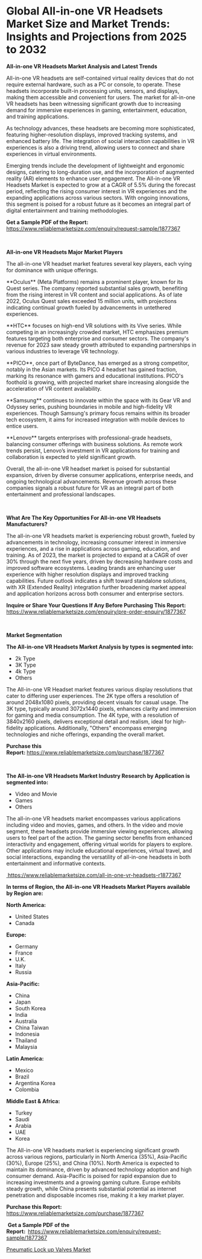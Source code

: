 <p><h1>Global All-in-one VR Headsets Market Size and Market Trends: Insights and Projections from 2025 to 2032</h1></p><p><strong>All-in-one VR Headsets Market Analysis and Latest Trends</strong></p>
<p><p>All-in-one VR headsets are self-contained virtual reality devices that do not require external hardware, such as a PC or console, to operate. These headsets incorporate built-in processing units, sensors, and displays, making them accessible and convenient for users. The market for all-in-one VR headsets has been witnessing significant growth due to increasing demand for immersive experiences in gaming, entertainment, education, and training applications.</p><p>As technology advances, these headsets are becoming more sophisticated, featuring higher-resolution displays, improved tracking systems, and enhanced battery life. The integration of social interaction capabilities in VR experiences is also a driving trend, allowing users to connect and share experiences in virtual environments. </p><p>Emerging trends include the development of lightweight and ergonomic designs, catering to long-duration use, and the incorporation of augmented reality (AR) elements to enhance user engagement. The All-in-one VR Headsets Market is expected to grow at a CAGR of 5.5% during the forecast period, reflecting the rising consumer interest in VR experiences and the expanding applications across various sectors. With ongoing innovations, this segment is poised for a robust future as it becomes an integral part of digital entertainment and training methodologies.</p></p>
<p><strong>Get a Sample PDF of the Report:&nbsp;</strong> <a href="https://www.reliablemarketsize.com/enquiry/request-sample/1877367?utm_campaign=2803&utm_medium=2&utm_source=Github&utm_content=ia&utm_term=28022025&utm_id=all-in-one-vr-headsets">https://www.reliablemarketsize.com/enquiry/request-sample/1877367</a></p>
<p>&nbsp;</p>
<p><strong>All-in-one VR Headsets Major Market Players</strong></p>
<p><p>The all-in-one VR headset market features several key players, each vying for dominance with unique offerings. </p><p>**Oculus** (Meta Platforms) remains a prominent player, known for its Quest series. The company reported substantial sales growth, benefiting from the rising interest in VR content and social applications. As of late 2022, Oculus Quest sales exceeded 15 million units, with projections indicating continual growth fueled by advancements in untethered experiences.</p><p>**HTC** focuses on high-end VR solutions with its Vive series. While competing in an increasingly crowded market, HTC emphasizes premium features targeting both enterprise and consumer sectors. The company's revenue for 2023 saw steady growth attributed to expanding partnerships in various industries to leverage VR technology.</p><p>**PICO**, once part of ByteDance, has emerged as a strong competitor, notably in the Asian markets. Its PICO 4 headset has gained traction, marking its resonance with gamers and educational institutions. PICO's foothold is growing, with projected market share increasing alongside the acceleration of VR content availability.</p><p>**Samsung** continues to innovate within the space with its Gear VR and Odyssey series, pushing boundaries in mobile and high-fidelity VR experiences. Though Samsung's primary focus remains within its broader tech ecosystem, it aims for increased integration with mobile devices to entice users.</p><p>**Lenovo** targets enterprises with professional-grade headsets, balancing consumer offerings with business solutions. As remote work trends persist, Lenovo’s investment in VR applications for training and collaboration is expected to yield significant growth.</p><p>Overall, the all-in-one VR headset market is poised for substantial expansion, driven by diverse consumer applications, enterprise needs, and ongoing technological advancements. Revenue growth across these companies signals a robust future for VR as an integral part of both entertainment and professional landscapes.</p></p>
<p>&nbsp;</p>
<p><strong>What Are The Key Opportunities For All-in-one VR Headsets Manufacturers?</strong></p>
<p><p>The all-in-one VR headsets market is experiencing robust growth, fueled by advancements in technology, increasing consumer interest in immersive experiences, and a rise in applications across gaming, education, and training. As of 2023, the market is projected to expand at a CAGR of over 30% through the next five years, driven by decreasing hardware costs and improved software ecosystems. Leading brands are enhancing user experience with higher resolution displays and improved tracking capabilities. Future outlook indicates a shift toward standalone solutions, with XR (Extended Reality) integration further broadening market appeal and application horizons across both consumer and enterprise sectors.</p></p>
<p><strong>Inquire or Share Your Questions If Any Before Purchasing This Report:</strong> <a href="https://www.reliablemarketsize.com/enquiry/pre-order-enquiry/1877367?utm_campaign=2803&utm_medium=2&utm_source=Github&utm_content=ia&utm_term=28022025&utm_id=all-in-one-vr-headsets">https://www.reliablemarketsize.com/enquiry/pre-order-enquiry/1877367</a></p>
<p>&nbsp;</p>
<p><strong>Market Segmentation</strong></p>
<p><strong>The All-in-one VR Headsets Market Analysis by types is segmented into:</strong></p>
<p><ul><li>2k Type</li><li>3K Type</li><li>4k Type</li><li>Others</li></ul></p>
<p><p>The All-in-one VR Headset market features various display resolutions that cater to differing user experiences. The 2K type offers a resolution of around 2048x1080 pixels, providing decent visuals for casual usage. The 3K type, typically around 3072x1440 pixels, enhances clarity and immersion for gaming and media consumption. The 4K type, with a resolution of 3840x2160 pixels, delivers exceptional detail and realism, ideal for high-fidelity applications. Additionally, "Others" encompass emerging technologies and niche offerings, expanding the overall market.</p></p>
<p><strong>Purchase this Report:&nbsp;</strong><a href="https://www.reliablemarketsize.com/purchase/1877367?utm_campaign=2803&utm_medium=2&utm_source=Github&utm_content=ia&utm_term=28022025&utm_id=all-in-one-vr-headsets">https://www.reliablemarketsize.com/purchase/1877367</a></p>
<p>&nbsp;</p>
<p><strong>The All-in-one VR Headsets Market Industry Research by Application is segmented into:</strong></p>
<p><ul><li>Video and Movie</li><li>Games</li><li>Others</li></ul></p>
<p><p>The all-in-one VR headsets market encompasses various applications including video and movies, games, and others. In the video and movie segment, these headsets provide immersive viewing experiences, allowing users to feel part of the action. The gaming sector benefits from enhanced interactivity and engagement, offering virtual worlds for players to explore. Other applications may include educational experiences, virtual travel, and social interactions, expanding the versatility of all-in-one headsets in both entertainment and informative contexts.</p></p>
<p><a href="https://www.reliablemarketsize.com/all-in-one-vr-headsets-r1877367?utm_campaign=2803&utm_medium=2&utm_source=Github&utm_content=ia&utm_term=28022025&utm_id=all-in-one-vr-headsets">&nbsp;https://www.reliablemarketsize.com/all-in-one-vr-headsets-r1877367</a></p>
<p><strong>In terms of Region, the All-in-one VR Headsets Market Players available by Region are:</strong></p>
<p>
    <p> <strong> North America: </strong>
        <ul>
            <li>United States</li>
            <li>Canada</li>
        </ul>
        </p> 
    <p> <strong> Europe: </strong>
        <ul>
            <li>Germany</li>
            <li>France</li>
            <li>U.K.</li>
            <li>Italy</li>
            <li>Russia</li>
        </ul>
        </p> 
    <p> <strong> Asia-Pacific: </strong>
        <ul>
            <li>China</li>
            <li>Japan</li>
            <li>South Korea</li>
            <li>India</li>
            <li>Australia</li>
            <li>China Taiwan</li>
            <li>Indonesia</li>
            <li>Thailand</li>
            <li>Malaysia</li>
        </ul>
        </p> 
    <p> <strong> Latin America: </strong>
        <ul>
            <li>Mexico</li>
            <li>Brazil</li>
            <li>Argentina Korea</li>
            <li>Colombia</li>
        </ul>
        </p> 
    <p> <strong> Middle East & Africa: </strong>
        <ul>
            <li>Turkey</li>
            <li>Saudi</li>
            <li>Arabia</li>
            <li>UAE</li>
            <li>Korea</li>
        </ul>
    </p>
    </p>
<p><p>The All-in-one VR headsets market is experiencing significant growth across various regions, particularly in North America (35%), Asia-Pacific (30%), Europe (25%), and China (10%). North America is expected to maintain its dominance, driven by advanced technology adoption and high consumer demand. Asia-Pacific is poised for rapid expansion due to increasing investments and a growing gaming culture. Europe exhibits steady growth, while China presents substantial potential as internet penetration and disposable incomes rise, making it a key market player.</p></p>
<p><strong>Purchase this Report: </strong><a href="https://www.reliablemarketsize.com/purchase/1877367?utm_campaign=2803&utm_medium=2&utm_source=Github&utm_content=ia&utm_term=28022025&utm_id=all-in-one-vr-headsets">https://www.reliablemarketsize.com/purchase/1877367</a></p>
<p>&nbsp;<strong>Get a Sample PDF of the Report:&nbsp;&nbsp;</strong><a href="https://www.reliablemarketsize.com/enquiry/request-sample/1877367?utm_campaign=2803&utm_medium=2&utm_source=Github&utm_content=ia&utm_term=28022025&utm_id=all-in-one-vr-headsets">https://www.reliablemarketsize.com/enquiry/request-sample/1877367</a></p>
<p><strong></strong></p>
<p><p><a href="https://github.com/anggigpps/Market-Research-Report-List-1/blob/main/pneumatic-lock-up-valves-market.md?utm_campaign=2803&utm_medium=2&utm_source=Github&utm_content=ia&utm_term=28022025&utm_id=all-in-one-vr-headsets">Pneumatic Lock up Valves Market</a></p></p>